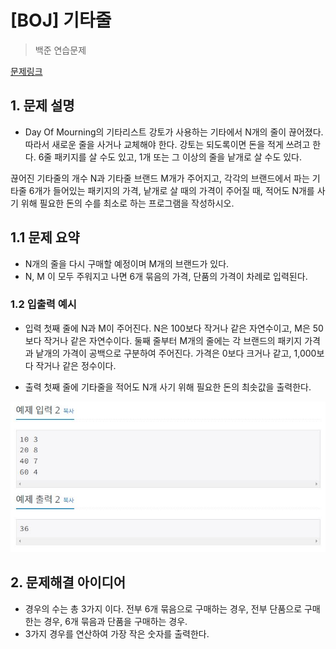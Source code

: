 # [BOJ] 기타줄

> 백준 연습문제

[문제링크](https://www.acmicpc.net/problem/1049)

## 1. 문제 설명
- Day Of Mourning의 기타리스트 강토가 사용하는 기타에서 N개의 줄이 끊어졌다. 따라서 새로운 줄을 사거나 교체해야 한다. 강토는 되도록이면 돈을 적게 쓰려고 한다. 6줄 패키지를 살 수도 있고, 1개 또는 그 이상의 줄을 낱개로 살 수도 있다.

끊어진 기타줄의 개수 N과 기타줄 브랜드 M개가 주어지고, 각각의 브랜드에서 파는 기타줄 6개가 들어있는 패키지의 가격, 낱개로 살 때의 가격이 주어질 때, 적어도 N개를 사기 위해 필요한 돈의 수를 최소로 하는 프로그램을 작성하시오.

## 1.1 문제 요약
- N개의 줄을 다시 구매할 예정이며 M개의 브랜드가 있다.
- N, M 이 모두 주워지고 나면 6개 묶음의 가격, 단품의 가격이 차례로 입력된다.


### 1.2 입출력 예시

- 입력
  첫째 줄에 N과 M이 주어진다. N은 100보다 작거나 같은 자연수이고, M은 50보다 작거나 같은 자연수이다. 둘째 줄부터 M개의 줄에는 각 브랜드의 패키지 가격과 낱개의 가격이 공백으로 구분하여 주어진다. 가격은 0보다 크거나 같고, 1,000보다 작거나 같은 정수이다.
  
- 출력
  첫째 줄에 기타줄을 적어도 N개 사기 위해 필요한 돈의 최솟값을 출력한다.

<img src='입출력 예시.jpg'>

## 2. 문제해결 아이디어
- 경우의 수는 총 3가지 이다. 전부 6개 묶음으로 구매하는 경우, 전부 단품으로 구매한는 경우, 6개 묶음과 단품을 구매하는 경우.
- 3가지 경우를 연산하여 가장 작은 숫자를 출력한다.


